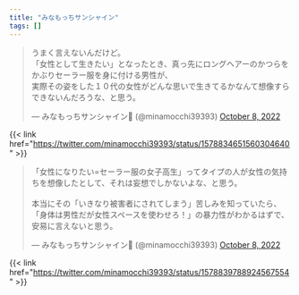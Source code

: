 ```yaml
---
title: "みなもっちサンシャイン"
tags: []
---
```


<blockquote class="twitter-tweet"><p lang="ja" dir="ltr">うまく言えないんだけど。<br>「女性として生きたい」となったとき、真っ先にロングヘアーのかつらをかぶりセーラー服を身に付ける男性が、<br>実際その姿をした１０代の女性がどんな思いで生きてるかなんて想像すらできないんだろうな、と思う。</p>&mdash; みなもっちサンシャイン🍊 (@minamocchi39393) <a href="https://twitter.com/minamocchi39393/status/1578834651560304640?ref_src=twsrc%5Etfw">October 8, 2022</a></blockquote> <script async src="https://platform.twitter.com/widgets.js" charset="utf-8"></script>

{{< link href="https://twitter.com/minamocchi39393/status/1578834651560304640" >}}

<blockquote class="twitter-tweet"><p lang="ja" dir="ltr">「女性になりたい=セーラー服の女子高生」ってタイプの人が女性の気持ちを想像したとして、それは妄想でしかないよな、と思う。<br><br>本当にその「いきなり被害者にされてしまう」苦しみを知っていたら、<br>「身体は男性だが女性スペースを使わせろ！」の暴力性がわかるはずで、安易に言えないと思う。</p>&mdash; みなもっちサンシャイン🍊 (@minamocchi39393) <a href="https://twitter.com/minamocchi39393/status/1578839788924567554?ref_src=twsrc%5Etfw">October 8, 2022</a></blockquote> <script async src="https://platform.twitter.com/widgets.js" charset="utf-8"></script>

{{< link href="https://twitter.com/minamocchi39393/status/1578839788924567554" >}}